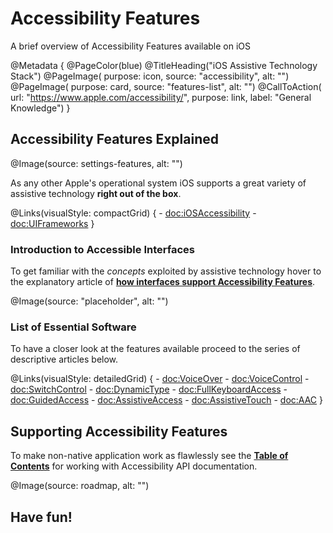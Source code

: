 # Accessibility Features

A brief overview of Accessibility Features available on iOS

@Metadata {
    @PageColor(blue)
    @TitleHeading("iOS Assistive Technology Stack")
    @PageImage(
               purpose: icon, 
               source: "accessibility", 
               alt: "")
    @PageImage(
               purpose: card, 
               source: "features-list", 
               alt: "")
    @CallToAction(
                url: "https://www.apple.com/accessibility/",
                purpose: link, 
                label: "General Knowledge")
}

## Accessibility Features Explained

@Image(source: settings-features, alt: "")

As any other Apple's operational system iOS supports a great variety of assistive technology **right out of the box**.

@Links(visualStyle: compactGrid) {
    - <doc:iOSAccessibility>
    - <doc:UIFrameworks>
}

### Introduction to Accessible Interfaces

To get familiar with the *concepts* exploited by assistive technology hover to the explanatory article of [**how interfaces support Accessibility Features**](<doc:BasicTechniques>). 

@Image(source: "placeholder", alt: "")

### List of Essential Software

To have a closer look at the features available proceed to the series of descriptive articles below.

@Links(visualStyle: detailedGrid) {
    - <doc:VoiceOver>
    - <doc:VoiceControl>
    - <doc:SwitchControl>
    - <doc:DynamicType>
    - <doc:FullKeyboardAccess>
    - <doc:GuidedAccess>
    - <doc:AssistiveAccess>
    - <doc:AssistiveTouch>
    - <doc:AAC>
}

## Supporting Accessibility Features

To make non-native application work as flawlessly see the [**Table of Contents**](https://vodgroup.github.io/AccessibilityDocumentation/tutorials/adaptionstrategy) for working with Accessibility API documentation. 

@Image(source: roadmap, alt: "")

## Have fun!
